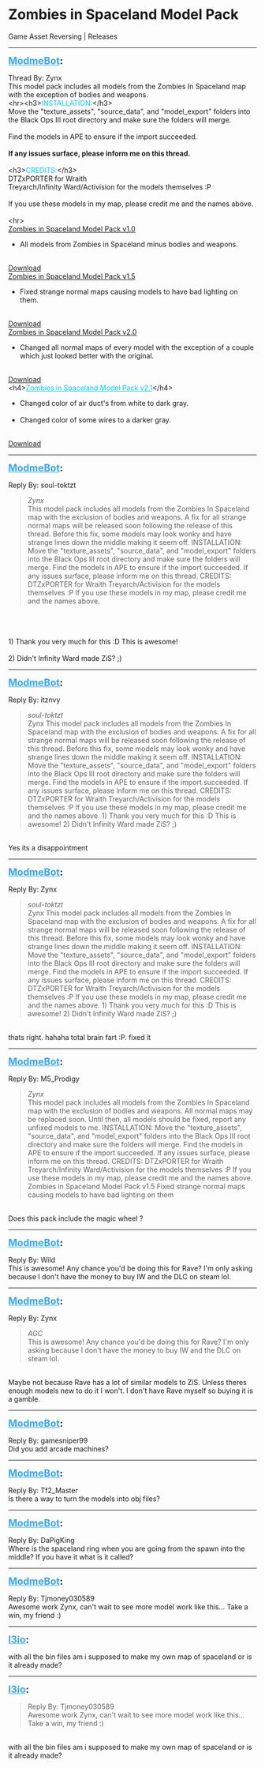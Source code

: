 # Zombies in Spaceland Model Pack
Game Asset Reversing | Releases

---
<strong style="font-size: 1.4em;"><span style="text-decoration: underline;text-decoration-color: #34a7f9;"><span style="color:#34a7f9;">ModmeBot</span></span>:</strong>

<p>Thread By: Zynx<br />This model pack includes all models from the Zombies In Spaceland map with the exception of bodies and weapons.<br />&lt;hr&gt;&lt;h3&gt;<span style="color:#00ccff;">INSTALLATION:</span>&lt;/h3&gt;<br />Move the &quot;texture_assets&quot;, &quot;source_data&quot;, and &quot;model_export&quot; folders into the Black Ops III root directory and make sure the folders will merge.<br /> <br />Find the models in APE to ensure if the import succeeded.<br /> <br /><strong>If any issues surface, please inform me on this thread.</strong><br /> <br />&lt;h3&gt;<span style="color:#00ccff;">CREDITS:</span>&lt;/h3&gt;<br />DTZxPORTER for Wraith<br />Treyarch/Infinity Ward/Activision for the models themselves :P<br /> <br />If you use these models in my map, please credit me and the names above.<br /> <br />&lt;hr&gt; <br /><span style="text-decoration: underline">Zombies in Spaceland Model Pack v1.0</span><br /><ul><li>All models from Zombies in Spaceland minus bodies and weapons.<br /><br /></li></ul><a href="https://mega.nz/#!KQwyCKyT!L6kNxgcrHJ5F2GTKVF7OaIqoKpakZHqQEuEo7s7Lp-I">Download</a> <br /><span style="text-decoration: underline">Zombies in Spaceland Model Pack v1.5</span><br /><ul><li>Fixed strange normal maps causing models to have bad lighting on them.<br /><br /></li></ul><a href="https://mega.nz/#!DdYCnAoK!3x8M6HF-sa5cZbgcTp0vyLyZA5s09_LINhLEQ4SBO4Y">Download</a> <br /><span style="text-decoration: underline">Zombies in Spaceland Model Pack v2.0</span><br /><ul><li>Changed all normal maps of every model with the exception of a couple which just looked better with the original.<br /><br /></li></ul><a href="https://mega.nz/#!nN5hUZgI!r8qlkHJvyQ4fUTETJ6OTNt31ht5Sx-IZY-gjRGuv5DE">Download</a>  <br />&lt;h4&gt;<span style="color:#00ccff;"><span style="text-decoration: underline">Zombies in Spaceland Model Pack v2.1</span></span>&lt;/h4&gt;<br /><ul><li>Changed color of air duct&#39;s from white to dark gray.<br /><br /><li>Changed color of some wires to a darker gray.<br /><br /></li></li></ul><a href="https://mega.nz/#!3NBBnY7A!z9bxpGmQrRcyXBhX1VzC5RHzknNXbmuhYFOaGmLp69M">Download</a></p>

---
<strong style="font-size: 1.4em;"><span style="text-decoration: underline;text-decoration-color: #34a7f9;"><span style="color:#34a7f9;">ModmeBot</span></span>:</strong>

<p>Reply By: soul-toktzt<br /><blockquote><em>Zynx</em><br />This model pack includes all models from the Zombies In Spaceland map with the exclusion of bodies and weapons.   A fix for all strange normal maps will be released soon following the release of this thread.  Before this fix, some models may look wonky and have strange lines down the middle making it seem off. INSTALLATION: Move the &quot;texture_assets&quot;, &quot;source_data&quot;, and &quot;model_export&quot; folders into the Black Ops III root directory and make sure the folders will merge.   Find the models in APE to ensure if the import succeeded.   If any issues surface, please inform me on this thread.   CREDITS: DTZxPORTER for Wraith Treyarch/Activision for the models themselves :P   If you use these models in my map, please credit me and the names above.    </blockquote><br /> <br /> <br />1) Thank you very much for this :D This is awesome!<br /> <br />2) Didn&#39;t Infinity Ward made ZiS? ;)</p>

---
<strong style="font-size: 1.4em;"><span style="text-decoration: underline;text-decoration-color: #34a7f9;"><span style="color:#34a7f9;">ModmeBot</span></span>:</strong>

<p>Reply By: itznvy<br /><blockquote><em>soul-toktzt</em><br />Zynx This model pack includes all models from the Zombies In Spaceland map with the exclusion of bodies and weapons.   A fix for all strange normal maps will be released soon following the release of this thread.  Before this fix, some models may look wonky and have strange lines down the middle making it seem off. INSTALLATION: Move the &quot;texture_assets&quot;, &quot;source_data&quot;, and &quot;model_export&quot; folders into the Black Ops III root directory and make sure the folders will merge.   Find the models in APE to ensure if the import succeeded.   If any issues surface, please inform me on this thread.   CREDITS: DTZxPORTER for Wraith Treyarch/Activision for the models themselves :P   If you use these models in my map, please credit me and the names above.         1) Thank you very much for this :D This is awesome!   2) Didn&#39;t Infinity Ward made ZiS? ;)</blockquote><br /> Yes its a disappointment</p>

---
<strong style="font-size: 1.4em;"><span style="text-decoration: underline;text-decoration-color: #34a7f9;"><span style="color:#34a7f9;">ModmeBot</span></span>:</strong>

<p>Reply By: Zynx<br /><blockquote><em>soul-toktzt</em><br />Zynx This model pack includes all models from the Zombies In Spaceland map with the exclusion of bodies and weapons.   A fix for all strange normal maps will be released soon following the release of this thread.  Before this fix, some models may look wonky and have strange lines down the middle making it seem off. INSTALLATION: Move the &quot;texture_assets&quot;, &quot;source_data&quot;, and &quot;model_export&quot; folders into the Black Ops III root directory and make sure the folders will merge.   Find the models in APE to ensure if the import succeeded.   If any issues surface, please inform me on this thread.   CREDITS: DTZxPORTER for Wraith Treyarch/Activision for the models themselves :P   If you use these models in my map, please credit me and the names above.         1) Thank you very much for this :D This is awesome!   2) Didn&#39;t Infinity Ward made ZiS? ;)</blockquote><br /> thats right. hahaha total brain fart :P. fixed it</p>

---
<strong style="font-size: 1.4em;"><span style="text-decoration: underline;text-decoration-color: #34a7f9;"><span style="color:#34a7f9;">ModmeBot</span></span>:</strong>

<p>Reply By: M5_Prodigy<br /><blockquote><em>Zynx</em><br />This model pack includes all models from the Zombies In Spaceland map with the exclusion of bodies and weapons.     All normal maps may be replaced soon. Until then, all models should be fixed, report any unfixed models to me. INSTALLATION: Move the &quot;texture_assets&quot;, &quot;source_data&quot;, and &quot;model_export&quot; folders into the Black Ops III root directory and make sure the folders will merge.   Find the models in APE to ensure if the import succeeded.   If any issues surface, please inform me on this thread.   CREDITS: DTZxPORTER for Wraith Treyarch/Infinity Ward/Activision for the models themselves :P   If you use these models in my map, please credit me and the names above.     Zombies in Spaceland Model Pack v1.5 Fixed strange normal maps causing models to have bad lighting on them</blockquote><br />Does this pack include the magic wheel ?</p>

---
<strong style="font-size: 1.4em;"><span style="text-decoration: underline;text-decoration-color: #34a7f9;"><span style="color:#34a7f9;">ModmeBot</span></span>:</strong>

<p>Reply By: Wild<br />This is awesome! Any chance you&#39;d be doing this for Rave? I&#39;m only asking because I don&#39;t have the money to buy IW and the DLC on steam lol.</p>

---
<strong style="font-size: 1.4em;"><span style="text-decoration: underline;text-decoration-color: #34a7f9;"><span style="color:#34a7f9;">ModmeBot</span></span>:</strong>

<p>Reply By: Zynx<br /><blockquote><em>AGC</em><br />This is awesome! Any chance you&#39;d be doing this for Rave? I&#39;m only asking because I don&#39;t have the money to buy IW and the DLC on steam lol.</blockquote><br /> Maybe not because Rave has a lot of similar models to ZiS. Unless theres enough models new to do it I won&#39;t. I don&#39;t have Rave myself so buying it is a gamble.</p>

---
<strong style="font-size: 1.4em;"><span style="text-decoration: underline;text-decoration-color: #34a7f9;"><span style="color:#34a7f9;">ModmeBot</span></span>:</strong>

<p>Reply By: gamesniper99<br />Did you add arcade machines?</p>

---
<strong style="font-size: 1.4em;"><span style="text-decoration: underline;text-decoration-color: #34a7f9;"><span style="color:#34a7f9;">ModmeBot</span></span>:</strong>

<p>Reply By: Tf2_Master<br />Is there a way to turn the models into obj files?</p>

---
<strong style="font-size: 1.4em;"><span style="text-decoration: underline;text-decoration-color: #34a7f9;"><span style="color:#34a7f9;">ModmeBot</span></span>:</strong>

<p>Reply By: DaPigKing<br />Where is the spaceland ring when you are going from the spawn into the middle? If you have it what is it called?</p>

---
<strong style="font-size: 1.4em;"><span style="text-decoration: underline;text-decoration-color: #34a7f9;"><span style="color:#34a7f9;">ModmeBot</span></span>:</strong>

<p>Reply By: Tjmoney030589<br />Awesome work Zynx, can&#39;t wait to see more model work like this... Take a win, my friend :)</p>

---
<strong style="font-size: 1.4em;"><span style="text-decoration: underline;text-decoration-color: #34a7f9;"><span style="color:#34a7f9;">l3io</span></span>:</strong>

<p>with all the bin files am i supposed to make my own map of spaceland or is it already made?</p>

---
<strong style="font-size: 1.4em;"><span style="text-decoration: underline;text-decoration-color: #34a7f9;"><span style="color:#34a7f9;">l3io</span></span>:</strong>

<p><blockquote>Reply By: Tjmoney030589<br />Awesome work Zynx, can&#39;t wait to see more model work like this... Take a win, my friend :)<br /></blockquote><br />with all the bin files am i supposed to make my own map of spaceland or is it already made?</p>
